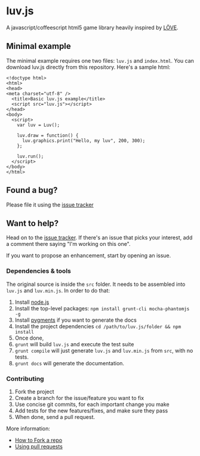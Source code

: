 luv.js
======
A javascript/coffeescript html5 game library heavily inspired by [LÖVE](http://love2d.org).

## Minimal example

The minimal example requires one two files: `luv.js` and `index.html`. You can download luv.js directly from this repository. Here's a sample html:

    <!doctype html>
    <html>
    <head>
    <meta charset="utf-8" />
      <title>Basic luv.js example</title>
      <script src="luv.js"></script>
    </head>
    <body>
      <script>
        var luv = Luv();

        luv.draw = function() {
          luv.graphics.print("Hello, my luv", 200, 300);
        };

        luv.run();
      </script>
    </body>
    </html>


## Found a bug?

Please file it using the [issue tracker](https://github.com/kikito/luv.js/issues?)

## Want to help?

Head on to the [issue tracker](https://github.com/kikito/luv.js/issues?). If there's
an issue that picks your interest, add a comment there saying "I'm working on this one".

If you want to propose an enhancement, start by opening an issue.

### Dependencies & tools

The original source is inside the `src` folder. It needs to be assembled into `luv.js` and `luv.min.js`. In order to do that:

1. Install [node.js](http://nodejs.org/)
2. Install the top-level packages: `npm install grunt-cli mocha-phantomjs -g`
3. Install [pygments](http://pygments.org/) if you want to generate the docs
4. Install the project dependencies `cd /path/to/luv.js/folder && npm install`
5. Once done,
  1. `grunt` will build `luv.js` and execute the test suite
  2. `grunt compile` will just generate `luv.js` and `luv.min.js` from `src`, with no tests.
  3. `grunt docs` will generate the documentation.

### Contributing

1. Fork the project
2. Create a branch for the issue/feature you want to fix
3. Use concise git commits, for each important change you make
4. Add tests for the new features/fixes, and make sure they pass
5. When done, send a pull request.

More information:

* [How to Fork a repo](https://help.github.com/articles/fork-a-repo)
* [Using pull requests](https://help.github.com/articles/using-pull-requests)





